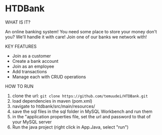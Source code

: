 # HTDBank
WHAT IS IT?

An online banking system! You need some place to store your money don't you? We'll handle it with care! Join one of our banks we network with!

KEY FEATURES

* Join as a customer
* Create a bank account
* Join as an employee
* Add transactions
* Manage each with CRUD operations

HOW TO RUN

1. clone the url: `git clone https://github.com/temuudei/HTDBank.git`
2. load dependencies in maven (pom.xml)
3. navigate to htdbank/src/main/resources/
4. save the sql files in the sql folder in MySQL Workbench and run them
5. in the "application properties file, set the url and password to that of your MySQL server
6. Run the java project (right click in App.Java, select "run")
